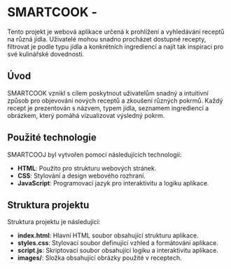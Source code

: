 # SMARTCOOK - 

Tento projekt je webová aplikace určená k prohlížení a vyhledávání receptů na různá jídla. Uživatelé mohou snadno procházet dostupné recepty, filtrovat je podle typu jídla a konkrétních ingrediencí a najít tak inspiraci pro své kulinářské dovednosti.

## Úvod

SMARTCOOK vznikl s cílem poskytnout uživatelům snadný a intuitivní způsob pro objevování nových receptů a zkoušení různých pokrmů. Každý recept je prezentován s názvem, typem jídla, seznamem ingrediencí a obrázkem, který pomáhá vizualizovat výsledný pokrm.

## Použité technologie

SMARTCOOJ byl vytvořen pomocí následujících technologií:

- **HTML**: Použito pro strukturu webových stránek.
- **CSS**: Stylování a design webového rozhraní.
- **JavaScript**: Programovací jazyk pro interaktivitu a logiku aplikace.

## Struktura projektu

Struktura projektu je následující:

- **index.html**: Hlavní HTML soubor obsahující strukturu aplikace.
- **styles.css**: Stylovací soubor definující vzhled a formátování aplikace.
- **script.js**: Skriptovací soubor obsahující logiku a interaktivitu aplikace.
- **images/**: Složka obsahující obrázky použité v receptech.
